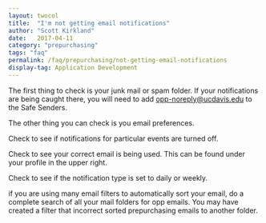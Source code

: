 ```yaml
---
layout: twocol
title:  "I'm not getting email notifications"
author: "Scott Kirkland"
date:   2017-04-11
category: "prepurchasing"
tags: "faq"
permalink: /faq/prepurchasing/not-getting-email-notifications
display-tag: Application Development
---
```


The first thing to check is your junk mail or spam folder. If your notifications are being caught there, you will need to add opp-noreply@ucdavis.edu to the Safe Senders.

The other thing you can check is you email preferences.

Check to see if notifications for particular events are turned off.

Check to see your correct email is being used. This can be found under your profile in the upper right.

Check to see if the notification type is set to daily or weekly.

if you are using many email filters to automatically sort your email, do a complete search of all your mail folders for opp emails. You may have created a filter that incorrect sorted prepurchasing emails to another folder.
